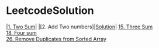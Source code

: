 # LeetcodeSolution
|[1. Two Sum](https://leetcode.com/problems/two-sum/)|
|[2. Add Two numbers]|[Solution](https://github.com/YoungXueya/LeetcodeSolution/blob/master/src/2.%20Add%20two%20numbers)|
[15. Three Sum](https://leetcode.com/problems/3sum/)<br>
[18. Four sum](https://leetcode.com/problems/4sum/)<br>
[26. Remove Duplicates from Sorted Array](https://leetcode.com/problems/remove-duplicates-from-sorted-array/)<br>
